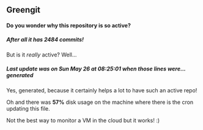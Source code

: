 ## Greengit

#### Do you wonder why this repository is so active?

##### After all it has 2484 commits!

But is it *really* active? Well...

##### Last update was on Sun May 26 at 08:25:01 when those lines were... generated

Yes, generated, because it certainly helps a lot to have such an active repo!

Oh and there was **57%** disk usage on the machine
where there is the cron updating this file.

Not the best way to monitor a VM in the cloud but it works! :)
